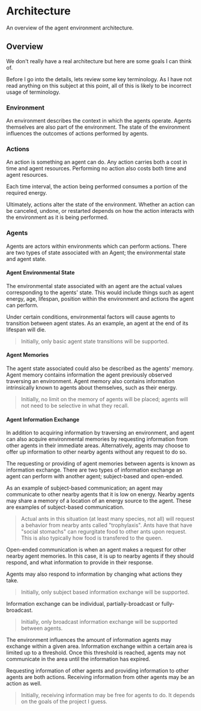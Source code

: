 # Architecture

An overview of the agent environment architecture.

## Overview

We don't really have a real architecture but here are some goals I can think of.

Before I go into the details, lets review some key terminology. As I have not read anything on this subject at this 
point, all of this is likely to be incorrect usage of terminology.

### Environment

An environment describes the context in which the agents operate. Agents themselves are also part of the environment. 
The state of the environment influences the outcomes of actions performed by agents.

### Actions

An action is something an agent can do. Any action carries both a cost in time and agent resources. Performing no action 
also costs both time and agent resources.

Each time interval, the action being performed consumes a portion of the required energy.

Ultimately, actions alter the state of the environment. Whether an action can be canceled, undone, or restarted
depends on how the action interacts with the environment as it is being performed.

### Agents

Agents are actors within environments which can perform actions. There are two types of state associated with an Agent;
the environmental state and agent state.

#### Agent Environmental State

The environmental state associated with an agent are the actual values corresponding to the agents' state. This would 
include things such as agent energy, age, lifespan, position within the environment and actions the agent can perform.

Under certain conditions, environmental factors will cause agents to transition between agent states. As an example,
an agent at the end of its lifespan will die.

> Initially, only basic agent state transitions will be supported.

#### Agent Memories

The agent state associated could also be described as the agents' memory. Agent memory contains information the agent
previously observed traversing an environment. Agent memory also contains information intrinsically known to agents 
about themselves, such as their energy.

> Initially, no limit on the memory of agents will be placed; agents will not need to be selective in what they recall.

#### Agent Information Exchange

In addition to acquiring information by traversing an environment, and agent can also acquire environmental memories by
requesting information from other agents in their immediate areas. Alternatively, agents may choose to offer up
information to other nearby agents without any request to do so.

The requesting or providing of agent memories between agents is known as information exchange. There are two types of
information exchange an agent can perform with another agent; subject-based and open-ended. 

As an example of subject-based communication; an agent may communicate to other nearby agents that it is low on energy. 
Nearby agents may share a memory of a location of an energy source to the agent. These are examples of subject-based
communication.

> Actual ants in this situation (at least many species, not all) will request a behavior from nearby ants called "trophylaxis". Ants have that have "social stomachs" can regurgitate food to other ants upon request. This is also typically how food is transfered to the queen.

Open-ended communication is when an agent makes a request for other nearby agent memories. In this case, it is up to
nearby agents if they should respond, and what information to provide in their response.

Agents may also respond to information by changing what actions they take.

> Initially, only subject based information exchange will be supported.

Information exchange can be individual, partially-broadcast or fully-broadcast.

> Initially, only broadcast information exchange will be supported between agents.

The environment influences the amount of information agents may exchange within a given area. Information exchange 
within a certain area is limited up to a threshold. Once this threshold is reached, agents may not communicate in the 
area until the information has expired.

Requesting information of other agents and providing information to other agents are both actions. Receiving information
from other agents may be an action as well.

> Initially, receiving information may be free for agents to do. It depends on the goals of the project I guess.
